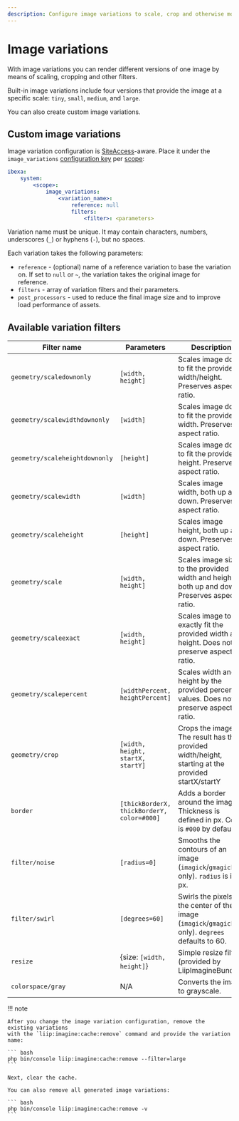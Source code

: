```yaml
---
description: Configure image variations to scale, crop and otherwise modify rendered images.
---
```


# Image variations

With image variations you can render different versions of one image by means 
of scaling, cropping and other filters.

Built-in image variations include four versions that provide the image at a specific scale:
`tiny`, `small`, `medium`, and `large`.

You can also create custom image variations.

## Custom image variations

Image variation configuration is [SiteAccess](multisite.md)-aware.
Place it under the `image_variations` [configuration key](configuration.md#configuration-files) per [scope](multisite_configuration.md#scope):

``` yaml
ibexa:
    system:
        <scope>:
            image_variations:
                <variation_name>:
                    reference: null
                    filters:
                        <filter>: <parameters>
```

Variation name must be unique. 
It may contain characters, numbers, underscores (`_`) or hyphens (`-`), but no spaces.

Each variation takes the following parameters:

- `reference` - (optional) name of a reference variation to base the variation on. 
If set to `null` or `~`, the variation takes the original image for reference.
- `filters` - array of variation filters and their parameters.
- `post_processors` - used to reduce the final image size and to improve load performance of assets.

## Available variation filters

| Filter name | Parameters | Description |
|--------|------|----------|
| `geometry/scaledownonly` | `[width, height]` | Scales image down to fit the provided width/height. Preserves aspect ratio. |
| `geometry/scalewidthdownonly` | `[width]` | Scales image down to fit the provided width. Preserves aspect ratio. |
| `geometry/scaleheightdownonly` | `[height]` | Scales image down to fit the provided height. Preserves aspect ratio. |
| `geometry/scalewidth` | `[width]` | Scales image width, both up and down. Preserves aspect ratio. |
| `geometry/scaleheight` | `[height]` | Scales image height, both up and down. Preserves aspect ratio. |
| `geometry/scale` | `[width, height]` | Scales image size to the provided width and height, both up and down. Preserves aspect ratio. |
| `geometry/scaleexact` | `[width, height]` | Scales image to  exactly fit the provided width and height. Does not preserve aspect ratio. |
| `geometry/scalepercent` | `[widthPercent, heightPercent]` | Scales width and height by the provided percent values. Does not preserve aspect ratio. |
| `geometry/crop` | `[width, height, startX, startY]` | Crops the image. The result has the provided width/height, starting at the provided startX/startY |
| `border` | `[thickBorderX, thickBorderY, color=#000]` | Adds a border around the image. Thickness is defined in px. Color is `#000` by default. |
| `filter/noise` | `[radius=0]` | Smooths the contours of an image (`imagick`/`gmagick` only). `radius` is in px. |
| `filter/swirl` | `[degrees=60]` | Swirls the pixels of the center of the image (`imagick`/`gmagick` only). `degrees` defaults to 60.|
| `resize` | {size: `[width, height]`} | Simple resize filter (provided by LiipImagineBundle). |
| `colorspace/gray` | N/A | Converts the image to grayscale. |

!!! note

    After you change the image variation configuration, remove the existing variations
    with the `liip:imagine:cache:remove` command and provide the variation name:
    
    ``` bash
    php bin/console liip:imagine:cache:remove --filter=large
    ```
    
    Next, clear the cache.
    
    You can also remove all generated image variations:
    
    ``` bash
    php bin/console liip:imagine:cache:remove -v
    ```
    
